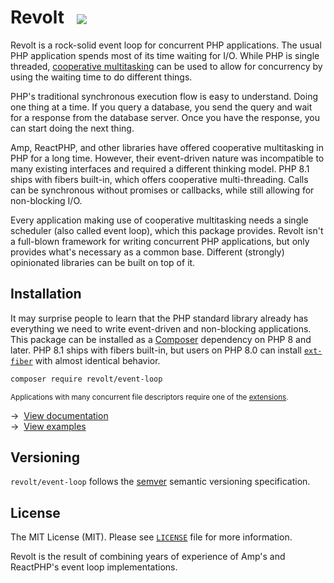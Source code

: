# Revolt &nbsp;&nbsp;<a href="blob/main/LICENSE"><img src="https://img.shields.io/badge/license-MIT-blue.svg?style=flat-square" valign="middle"></a>

Revolt is a rock-solid event loop for concurrent PHP applications.
The usual PHP application spends most of its time waiting for I/O.
While PHP is single threaded, [cooperative multitasking](https://en.wikipedia.org/wiki/Cooperative_multitasking) can be used to allow for concurrency by using the waiting time to do different things.

PHP's traditional synchronous execution flow is easy to understand. Doing one thing at a time.
If you query a database, you send the query and wait for a response from the database server.
Once you have the response, you can start doing the next thing.

Amp, ReactPHP, and other libraries have offered cooperative multitasking in PHP for a long time.
However, their event-driven nature was incompatible to many existing interfaces and required a different thinking model.
PHP 8.1 ships with fibers built-in, which offers cooperative multi-threading.
Calls can be synchronous without promises or callbacks, while still allowing for non-blocking I/O.

Every application making use of cooperative multitasking needs a single scheduler (also called event loop), which this package provides.
Revolt isn't a full-blown framework for writing concurrent PHP applications, but only provides what's necessary as a common base.
Different (strongly) opinionated libraries can be built on top of it.

## Installation

It may surprise people to learn that the PHP standard library already has everything we need to write event-driven and non-blocking applications.
This package can be installed as a [Composer](https://getcomposer.org/) dependency on PHP 8 and later.
PHP 8.1 ships with fibers built-in, but users on PHP 8.0 can install [`ext-fiber`](https://github.com/amphp/ext-fiber) with almost identical behavior.

```bash
composer require revolt/event-loop
```

<small>
    Applications with many concurrent file descriptors require one of the <a href="https://revolt.run/extensions">extensions</a>.
</small>

→&nbsp;&nbsp;[View documentation](https://revolt.run/)
<br>
→&nbsp;&nbsp;[View examples](./examples)
<br>

## Versioning

`revolt/event-loop` follows the [semver](https://semver.org/) semantic versioning specification.

## License

The MIT License (MIT). Please see [`LICENSE`](./LICENSE) file for more information.

Revolt is the result of combining years of experience of Amp's and ReactPHP's event loop implementations.
